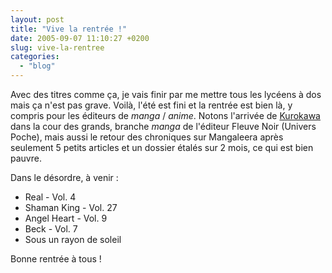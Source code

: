 ```yaml
---
layout: post
title: "Vive la rentrée !"
date: 2005-09-07 11:10:27 +0200
slug: vive-la-rentree
categories:
  - "blog"
---
```


Avec des titres comme ça, je vais finir par me mettre tous les lycéens à dos mais ça n'est pas grave. Voilà, l'été est fini et la rentrée est bien là, y compris pour les éditeurs de _manga_ / _anime_. Notons l'arrivée de [Kurokawa](http://www.kurokawa.fr/) dans la cour des grands, branche _manga_ de l'éditeur Fleuve Noir (Univers Poche), mais aussi le retour des chroniques sur Mangaleera après seulement 5 petits articles et un dossier étalés sur 2 mois, ce qui est bien pauvre.

Dans le désordre, à venir :

- Real - Vol. 4
- Shaman King - Vol. 27
- Angel Heart - Vol. 9
- Beck - Vol. 7
- Sous un rayon de soleil

Bonne rentrée à tous !